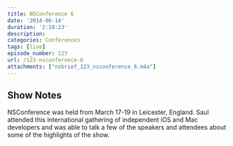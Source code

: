 ```yaml
---
title: NSConference 6 
date: '2014-06-14'
duration: '2:18:23'
description:
categories: Conferences
tags: [live]
episode_number: 123
url: /123-nsconfernece-6
attachments: ["nsbrief_123_nsconference_6.m4a"]
---
```


## Show Notes

NSConference was held from March 17-19 in Leicester, England. Saul attended this international gathering of independent iOS and Mac developers and was able to talk a few of the speakers and attendees about some of the highlights of the show. 

